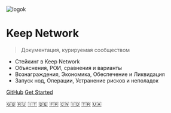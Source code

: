 <!-- _coverpage.md -->
<!--[a ver](assets/images/keepdocgraf.jpg)>
<!-- [logo](https://miro.medium.com/max/1400/1*a1rZEF1awSz0wsKdL9SuGw.jpeg)-->
![logok](https://user-images.githubusercontent.com/68087535/91909888-67d3e680-ec84-11ea-8e43-203fced81216.png)
# Keep Network

> Документация, курируемая сообществом

- Стейкинг в Keep Network
- Объяснения, РОИ, сравнения и варианты
- Вознаграждения, Экономика, Обеспечение и Ликвидация
- Запуск нод, Операции, Устранение рисков и неполадок


[GitHub](https://github.com/Estebank97/Keep-Node-Docs/)
[Get Started](basics/start.md)  

[:uk:](https://estebank97.github.io/Keep-Node-Docs/#/)
[:ru:](https://tony-sh.github.io/Keep-Node-Docs-Russia/#/)
[:it:](https://tony-sh.github.io/Keep-Node-Docs-Italian/#/)
[:de:](https://tony-sh.github.io/Keep-Node-Docs-German/#/)
[:fr:](https://tony-sh.github.io/Keep-Node-Docs-French/#/)
[:cn:](https://tony-sh.github.io/Keep-Node-Docs-Chinese/#/)
[:indonesia:](https://tony-sh.github.io/Keep-Node-Docs-Indonesia/#/)
[:tr:](https://tony-sh.github.io/Keep-Node-Docs-Turkish/#/)
[:ukraine:](https://tony-sh.github.io/Keep-Node-Docs-Ukraine/#/)
